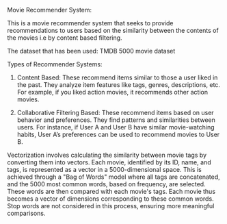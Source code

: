 
Movie Recommender System:

This is a movie recommender system that seeks to provide recommendations to users based on the similarity between the contents of the movies i.e by content based filtering.

The dataset that has been used: TMDB 5000 movie dataset 

Types of Recommender Systems:
1. Content Based:
   These recommend items similar to those a user liked in the past.
   They analyze item features like tags, genres, descriptions, etc.
   For example, if you liked action movies, it recommends other action movies.
   
3. Collaborative Filtering Based:
   These recommend items based on user behavior and preferences.
   They find patterns and similarities between users.
   For instance, if User A and User B have similar movie-watching habits, User A’s preferences can be used to recommend 
   movies to User B.


Vectorization involves calculating the similarity between movie tags by converting them into vectors. Each movie, identified by its ID, name, and tags, is represented as a vector in a 5000-dimensional space. This is achieved through a "Bag of Words" model where all tags are concatenated, and the 5000 most common words, based on frequency, are selected. These words are then compared with each movie's tags. Each movie thus becomes a vector of dimensions corresponding to these common words. Stop words are not considered in this process, ensuring more meaningful comparisons.
